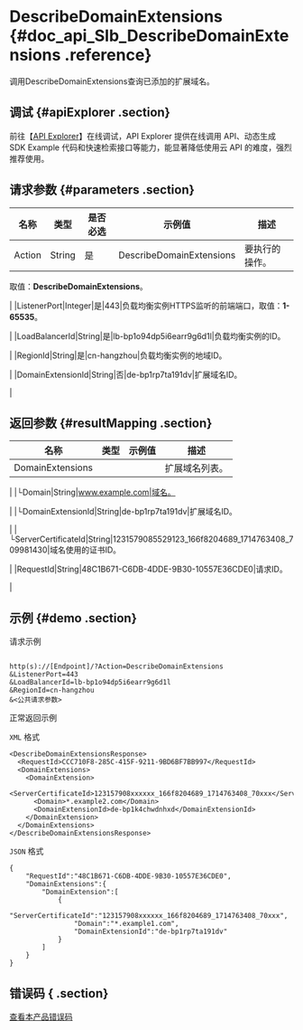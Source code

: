 # DescribeDomainExtensions {#doc_api_Slb_DescribeDomainExtensions .reference}

调用DescribeDomainExtensions查询已添加的扩展域名。

## 调试 {#apiExplorer .section}

前往【[API Explorer](https://api.aliyun.com/#product=Slb&api=DescribeDomainExtensions)】在线调试，API Explorer 提供在线调用 API、动态生成 SDK Example 代码和快速检索接口等能力，能显著降低使用云 API 的难度，强烈推荐使用。

## 请求参数 {#parameters .section}

|名称|类型|是否必选|示例值|描述|
|--|--|----|---|--|
|Action|String|是|DescribeDomainExtensions|要执行的操作。

 取值：**DescribeDomainExtensions**。

 |
|ListenerPort|Integer|是|443|负载均衡实例HTTPS监听的前端端口，取值：**1-65535**。

 |
|LoadBalancerId|String|是|lb-bp1o94dp5i6earr9g6d1l|负载均衡实例的ID。

 |
|RegionId|String|是|cn-hangzhou|负载均衡实例的地域ID。

 |
|DomainExtensionId|String|否|de-bp1rp7ta191dv|扩展域名ID。

 |

## 返回参数 {#resultMapping .section}

|名称|类型|示例值|描述|
|--|--|---|--|
|DomainExtensions| | |扩展域名列表。

 |
|└Domain|String|www.example.com|域名。

 |
|└DomainExtensionId|String|de-bp1rp7ta191dv|扩展域名ID。

 |
|└ServerCertificateId|String|1231579085529123\_166f8204689\_1714763408\_709981430|域名使用的证书ID。

 |
|RequestId|String|48C1B671-C6DB-4DDE-9B30-10557E36CDE0|请求ID。

 |

## 示例 {#demo .section}

请求示例

``` {#request_demo}

http(s)://[Endpoint]/?Action=DescribeDomainExtensions
&ListenerPort=443
&LoadBalancerId=lb-bp1o94dp5i6earr9g6d1l
&RegionId=cn-hangzhou
&<公共请求参数>

```

正常返回示例

`XML` 格式

``` {#xml_return_success_demo}
<DescribeDomainExtensionsResponse>
  <RequestId>CCC710F8-285C-415F-9211-9BD6BF7BB997</RequestId>
  <DomainExtensions>
    <DomainExtension>
      <ServerCertificateId>123157908xxxxxx_166f8204689_1714763408_70xxx</ServerCertificateId>
      <Domain>*.example2.com</Domain>
      <DomainExtensionId>de-bp1k4chwdnhxd</DomainExtensionId>
    </DomainExtension>
  </DomainExtensions>
</DescribeDomainExtensionsResponse>

```

`JSON` 格式

``` {#json_return_success_demo}
{
	"RequestId":"48C1B671-C6DB-4DDE-9B30-10557E36CDE0",
	"DomainExtensions":{
		"DomainExtension":[
			{
				"ServerCertificateId":"123157908xxxxxx_166f8204689_1714763408_70xxx",
				"Domain":"*.example1.com",
				"DomainExtensionId":"de-bp1rp7ta191dv"
			}
		]
	}
}
```

## 错误码 { .section}

[查看本产品错误码](https://error-center.aliyun.com/status/product/Slb)

